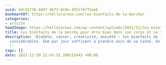 ```yaml
---
uuid: 4dc91f36-4d87-4b73-8c8e-4551f47f5aeb
bookmarkOf: https://hellolaroux.com/les-bienfaits-de-la-marche/
categories:
- article
headImage: https://hellolaroux.com/wp-content/uploads/2021/12/les-bienfaits-de-la-marche.jpg
title: Les bienfaits de la marche pour être bien dans son corps et sa tête
description: 'Diabète, cancer, créativité, anxiété : les bienfaits de la marche sont
  considérables. 5km par jour suffisent à prendre soin de sa santé. On vous dit tout
  !'
tags: []
date: 2021-12-29 21:43:52.200215443 +00:00
---
```

